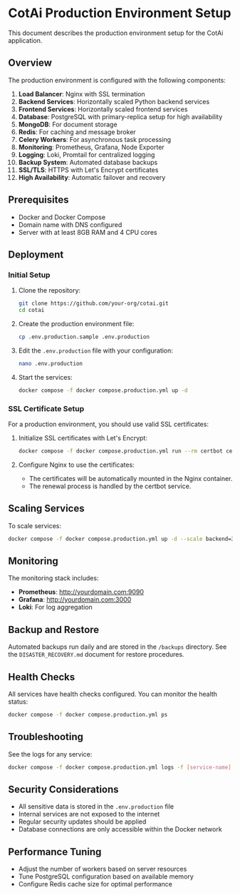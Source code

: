 # CotAi Production Environment Setup

This document describes the production environment setup for the CotAi application.

## Overview

The production environment is configured with the following components:

1. **Load Balancer**: Nginx with SSL termination
2. **Backend Services**: Horizontally scaled Python backend services
3. **Frontend Services**: Horizontally scaled frontend services
4. **Database**: PostgreSQL with primary-replica setup for high availability
5. **MongoDB**: For document storage
6. **Redis**: For caching and message broker
7. **Celery Workers**: For asynchronous task processing
8. **Monitoring**: Prometheus, Grafana, Node Exporter
9. **Logging**: Loki, Promtail for centralized logging
10. **Backup System**: Automated database backups
11. **SSL/TLS**: HTTPS with Let's Encrypt certificates
12. **High Availability**: Automatic failover and recovery

## Prerequisites

- Docker and Docker Compose
- Domain name with DNS configured
- Server with at least 8GB RAM and 4 CPU cores

## Deployment

### Initial Setup

1. Clone the repository:
   ```bash
   git clone https://github.com/your-org/cotai.git
   cd cotai
   ```

2. Create the production environment file:
   ```bash
   cp .env.production.sample .env.production
   ```

3. Edit the `.env.production` file with your configuration:
   ```bash
   nano .env.production
   ```

4. Start the services:
   ```bash
   docker compose -f docker compose.production.yml up -d
   ```

### SSL Certificate Setup

For a production environment, you should use valid SSL certificates:

1. Initialize SSL certificates with Let's Encrypt:
   ```bash
   docker compose -f docker compose.production.yml run --rm certbot certonly --webroot -w /var/www/certbot -d yourdomain.com -d www.yourdomain.com
   ```

2. Configure Nginx to use the certificates:
   - The certificates will be automatically mounted in the Nginx container.
   - The renewal process is handled by the certbot service.

## Scaling Services

To scale services:

```bash
docker compose -f docker compose.production.yml up -d --scale backend=3 --scale frontend=2 --scale celery-worker=4
```

## Monitoring

The monitoring stack includes:

- **Prometheus**: http://yourdomain.com:9090
- **Grafana**: http://yourdomain.com:3000
- **Loki**: For log aggregation

## Backup and Restore

Automated backups run daily and are stored in the `/backups` directory. See the `DISASTER_RECOVERY.md` document for restore procedures.

## Health Checks

All services have health checks configured. You can monitor the health status:

```bash
docker compose -f docker compose.production.yml ps
```

## Troubleshooting

See the logs for any service:

```bash
docker compose -f docker compose.production.yml logs -f [service-name]
```

## Security Considerations

- All sensitive data is stored in the `.env.production` file
- Internal services are not exposed to the internet
- Regular security updates should be applied
- Database connections are only accessible within the Docker network

## Performance Tuning

- Adjust the number of workers based on server resources
- Tune PostgreSQL configuration based on available memory
- Configure Redis cache size for optimal performance
